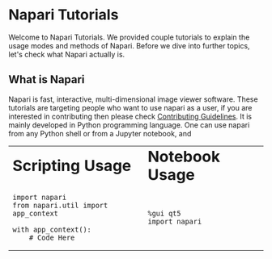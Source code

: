 # Napari Tutorials

Welcome to Napari Tutorials. We provided couple tutorials to 
explain the usage modes and methods of Napari. Before we dive 
into further topics, let's check what Napari actually is.

## What is Napari

Napari is fast, interactive, multi-dimensional image viewer 
software. These tutorials are targeting people who want to use 
napari as a user, if you are interested in contributing then 
please check [Contributing Guidelines](../CONTRIBUTING.md). It 
is mainly developed in Python programming language. One can 
use napari from any Python shell or from a Jupyter notebook, and


<table border="0">
 <tr>
    <td><b style="font-size:30px">Scripting Usage</b></td>
    <td><b style="font-size:30px">Notebook Usage</b></td>
 </tr>
 <tr>
   <td>

    import napari
    from napari.util import app_context
        
    with app_context():
        # Code Here
   </td>
   <td>
   
    %gui qt5
    import napari       
   </td>
 </tr>
</table>
